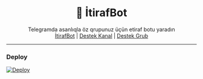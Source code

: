 <div align="center">
  <h1>💌 İtirafBot</h1>
</div>
<p align="center">
    Telegramda asanlıqla öz qrupunuz üçün etiraf botu yaradın
    <br>
        <a href="https://t.me/hiraset_itirafBot">İtirafBot</a> |
        <a href="https://t.me/Hiraset">Destek Kanal</a> |
        <a href="https://t.me/hirasettr">Destek Grub</a>
    <br>
</p>

----
###  Deploy
[![Deploy](https://www.herokucdn.com/deploy/button.svg)](https://heroku.com/deploy?template=https://github.com/01-Meyitzade-01/mytitiraf)



